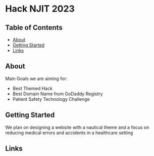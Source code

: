 # Hack NJIT 2023

## Table of Contents

- [About](#about)
- [Getting Started](#getting-started)
- [Links](#links)

## About
Main Goals we are aiming for:
- Best Themed Hack 
- Best Domain Name from GoDaddy Registry 
- Patient Safety Technology Challenge 

## Getting Started

We plan on designing a website with a nautical theme and a focus on reducing medical errors and accidents in a healthcare setting

## Links

